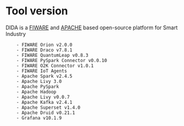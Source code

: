 # Tool version

DIDA is a [FIWARE](https://www.fiware.org/catalogue/) and [APACHE](https://projects.apache.org/projects.html) based open-source platform for Smart Industry 


        - FIWARE Orion v2.0.0
        - FIWARE Draco v7.8.1
        - FIWARE QuantumLeap v0.8.3
        - FIWARE PySpark Connector v0.0.10
        - FIWARE O2K Connector v1.0.1
        - FIWARE IoT Agents
        - Apache Spark v2.4.5
        - Apache Livy 3.0
        - Apache PySpark
        - Apache Hadoop 
        - Apache Livy v0.0.7
        - Apache Kafka v2.4.1
        - Apache Superset v1.4.0
        - Apache Druid v0.21.1
        - Grafana v10.1.9



